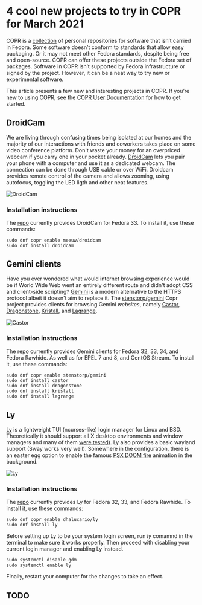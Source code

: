 # 4 cool new projects to try in COPR for March 2021

COPR is a [collection][copr] of personal repositories for software
that isn’t carried in Fedora. Some software doesn’t conform to
standards that allow easy packaging. Or it may not meet other Fedora
standards, despite being free and open-source. COPR can offer these
projects outside the Fedora set of packages. Software in COPR isn’t
supported by Fedora infrastructure or signed by the project. However,
it can be a neat way to try new or experimental software.

This article presents a few new and interesting projects in COPR. If
you’re new to using COPR, see the [COPR User Documentation][copr-docs]
for how to get started.


## DroidCam
We are living through confusing times being isolated at our homes and
the majority of our interactions with friends and coworkers takes
place on some video conference platform. Don't waste your money for an
overpriced webcam if you carry one in your pocket already.
[DroidCam][droidcam] lets you pair your phone with a computer and use
it as a dedicated webcam. The connection can be done through USB cable
or over WiFi. Droidcam provides remote control of the camera and
allows zooming, using autofocus, toggling the LED ligth and other neat
features.

![DroidCam][droidcam-img]

### Installation instructions

The [repo][droidcam-copr] currently provides DroidCam for Fedora 33.
To install it, use these commands:

```
sudo dnf copr enable meeuw/droidcam
sudo dnf install droidcam
```


## Gemini clients
Have you ever wondered what would internet browsing experience would
be if World Wide Web went an entirely different route and didn't adopt
CSS and client-side scripting? [Gemini][gemini] is a modern
alternative to the HTTPS protocol albeit it doesn't aim to replace
it. The [stenstorp/gemini][gemini-copr] Copr project provides clients
for browsing Gemini _websites_, namely [Castor][castor],
[Dragonstone][dragonstone], [Kristall][kristall], and [Lagrange][lagrange].

![Castor][gemini-img]

### Installation instructions

The [repo][gemini-copr] currently provides Gemini clients for Fedora
32, 33, 34, and Fedora Rawhide. As well as for EPEL 7 and 8, and
CentOS Stream. To install it, use these commands:

```
sudo dnf copr enable stenstorp/gemini
sudo dnf install castor
sudo dnf install dragonstone
sudo dnf install kristall
sudo dnf install lagrange
```


## Ly

[Ly][ly] is a lightweight TUI (ncurses-like) login manager for Linux
and BSD. Theoretically it should support all X desktop environments
and window managers and many of them [were tested][ly-support]). Ly
also provides a basic wayland support (Sway works very
well). Somewhere in the configuration, there is an easter egg option
to enable the famous [PSX DOOM fire][psx-doom-fire] animation in the
background.

![Ly][ly-img]

### Installation instructions

The [repo][ly-copr] currently provides Ly for Fedora 32, 33, and
Fedora Rawhide. To install it, use these commands:

```
sudo dnf copr enable dhalucario/ly
sudo dnf install ly
```

Before setting up Ly to be your system login screen, run _ly_ comamnd
in the terminal to make sure it works properly. Then proceed with
disabling your current login manager and enabling Ly instead.

```
sudo systemctl disable gdm
sudo systemctl enable ly
```

Finally, restart your computer for the changes to take an effect.


## TODO






[copr]: https://copr.fedorainfracloud.org/
[copr-docs]: https://docs.pagure.org/copr.copr/user_documentation.html

[droidcam]: #
[droidcam-copr]: https://copr.fedorainfracloud.org/coprs/meeuw/droidcam/builds/
[droidcam-img]: #

[gemini]: https://gemini.circumlunar.space/
[gemini-copr]: https://copr.fedorainfracloud.org/coprs/stenstorp/gemini/
[gemini-img]: #
[castor]: https://git.sr.ht/~julienxx/castor
[dragonstone]: https://gitlab.com/baschdel/dragonstone
[kristall]: https://kristall.random-projects.net/
[lagrange]: https://github.com/skyjake/lagrange

[ly]: https://github.com/nullgemm/ly
[ly-copr]: https://copr.fedorainfracloud.org/coprs/dhalucario/ly/
[ly-img]: #
[ly-support]: https://github.com/nullgemm/ly#support
[psx-doom-fire]: https://fabiensanglard.net/doom_fire_psx/index.html
